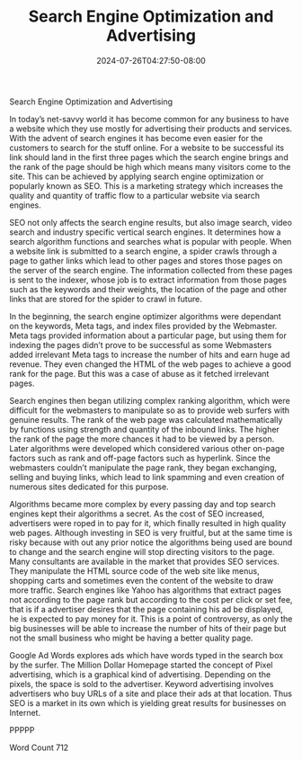 ﻿---
title: "Search Engine Optimization and Advertising"
date: 2024-07-26T04:27:50-08:00
description: "TXT Tips for Web Success"
featured_image: "/images/TXT.jpg"
tags: ["TXT"]
---

Search Engine Optimization and Advertising

In today’s net-savvy world it has become common for any business to have a website which they use mostly for advertising their products and services. With the advent of search engines it has become even easier for the customers to search for the stuff online. For a website to be successful its link should land in the first three pages which the search engine brings and the rank of the page should be high which means many visitors come to the site. This can be achieved by applying search engine optimization or popularly known as SEO. This is a marketing strategy which increases the quality and quantity of traffic flow to a particular website via search engines. 

SEO not only affects the search engine results, but also image search, video search and industry specific vertical search engines. It determines how a search algorithm functions and searches what is popular with people. When a website link is submitted to a search engine, a spider crawls through a page to gather links which lead to other pages and stores those pages on the server of the search engine. The information collected from these pages is sent to the indexer, whose job is to extract information from those pages such as the keywords and their weights, the location of the page and other links that are stored for the spider to crawl in future. 

In the beginning, the search engine optimizer algorithms were dependant on the keywords, Meta tags, and index files provided by the Webmaster. Meta tags provided information about a particular page, but using them for indexing the pages didn’t prove to be successful as some Webmasters added irrelevant Meta tags to increase the number of hits and earn huge ad revenue. They even changed the HTML of the web pages to achieve a good rank for the page. But this was a case of abuse as it fetched irrelevant pages. 	 

Search engines then began utilizing complex ranking algorithm, which were difficult for the webmasters to manipulate so as to provide web surfers with genuine results. The rank of the web page was calculated mathematically by functions using strength and quantity of the inbound links. The higher the rank of the page the more chances it had to be viewed by a person.  Later algorithms were developed which considered various other on-page factors such as rank and off-page factors such as hyperlink. Since the webmasters couldn’t manipulate the page rank, they began exchanging, selling and buying links, which lead to link spamming and even creation of numerous sites dedicated for this purpose. 

Algorithms became more complex by every passing day and top search engines kept their algorithms a secret. As the cost of SEO increased, advertisers were roped in to pay for it, which finally resulted in high quality web pages. Although investing in SEO is very fruitful, but at the same time is risky because with out any prior notice the algorithms being used are bound to change and the search engine will stop directing visitors to the page. Many consultants are available in the market that provides SEO services. They manipulate the HTML source code of the web site like menus, shopping carts and sometimes even the content of the website to draw more traffic. Search engines like Yahoo has algorithms that extract pages not according to the page rank but according to the cost per click or set fee, that is if a advertiser desires that the page containing his ad be displayed, he is expected to pay money for it. This is a point of controversy, as only the big businesses will be able to increase the number of hits of their page but not the small business who might be having a better quality page.

Google Ad Words explores ads which have words typed in the search box by the surfer. The Million Dollar Homepage started the concept of Pixel advertising, which is a graphical kind of advertising. Depending on the pixels, the space is sold to the advertiser. Keyword advertising involves advertisers who buy URLs of a site and place their ads at that location. Thus SEO is a market in its own which is yielding great results for businesses on Internet.

PPPPP

Word Count 712


